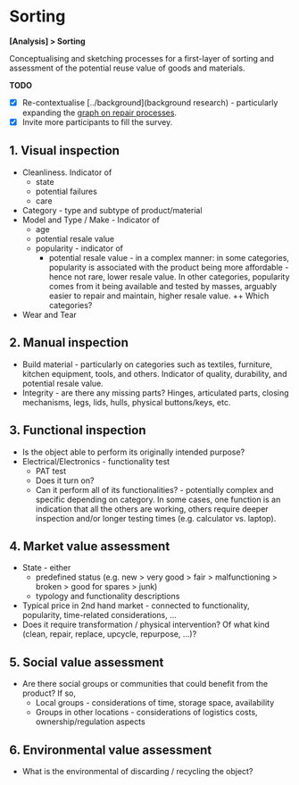 # Sorting

**[Analysis] > Sorting**

Conceptualising and sketching processes for a first-layer of sorting and assessment of the potential reuse value of goods and materials.

**TODO**

- [x] Re-contextualise [../background](background research) - particularly expanding the [graph on repair processes](../background/process.png).
- [x] Invite more participants to fill the survey.

## 1. Visual inspection

- Cleanliness. Indicator of
	- state
	- potential failures
	- care
- Category - type and subtype of product/material
- Model and Type / Make - Indicator of
	- age
	- potential resale value
	- popularity - indicator of
		- potential resale value - in a complex manner: in some categories, popularity is associated with the product being more affordable - hence not rare, lower resale value. In other categories, popularity comes from it being available and tested by masses, arguably easier to repair and maintain, higher resale value. ++ Which categories? 
- Wear and Tear

## 2. Manual inspection 

- Build material - particularly on categories such as textiles, furniture, kitchen equipment, tools, and others. Indicator of quality, durability, and potential resale value.
- Integrity - are there any missing parts? Hinges, articulated parts, closing mechanisms, legs, lids, hulls, physical buttons/keys, etc. 

## 3. Functional inspection

- Is the object able to perform its originally intended purpose? 
- Electrical/Electronics - functionality test
	- PAT test
	- Does it turn on?
	- Can it perform all of its functionalities? - potentially complex and specific depending on category. In some cases, one function is an indication that all the others are working, others require deeper inspection and/or longer testing times (e.g. calculator vs. laptop).

## 4. Market value assessment

- State - either
	- predefined status (e.g. new > very good > fair > malfunctioning > broken > good for spares > junk)
	- typology and functionality descriptions
- Typical price in 2nd hand market - connected to functionality, popularity, time-related considerations, ...
- Does it require transformation / physical intervention? Of what kind (clean, repair, replace, upcycle, repurpose, ...)?

## 5. Social value assessment

- Are there social groups or communities that could benefit from the product? If so,
	- Local groups - considerations of time, storage space, availability
	- Groups in other locations - considerations of logistics costs, ownership/regulation aspects

## 6. Environmental value assessment

- What is the environmental of discarding / recycling the object?